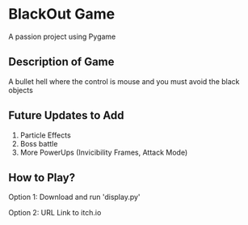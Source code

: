 # BlackOut Game
A passion project using Pygame

## Description of Game
A bullet hell where the control is mouse and you must avoid the black objects

## Future Updates to Add
1. Particle Effects
2. Boss battle
3. More PowerUps (Invicibility Frames, Attack Mode)

## How to Play?
Option 1: 
Download and run 'display.py'

Option 2:
URL Link to itch.io

